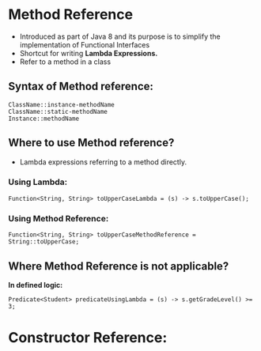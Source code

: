 # Method Reference

- Introduced as part of Java 8 and its purpose is to simplify the implementation of Functional Interfaces
- Shortcut for writing **Lambda Expressions.**
- Refer to a method in a class

## Syntax of Method reference:

    ClassName::instance-methodName
    ClassName::static-methodName
    Instance::methodName

## Where to use Method reference?

- Lambda expressions referring to a method directly.

### Using Lambda:

    Function<String, String> toUpperCaseLambda = (s) -> s.toUpperCase();

### Using Method Reference:

    Function<String, String> toUpperCaseMethodReference = String::toUpperCase;

## Where Method Reference is not applicable?

**In defined logic:**

    Predicate<Student> predicateUsingLambda = (s) -> s.getGradeLevel() >= 3;
    

# Constructor Reference: